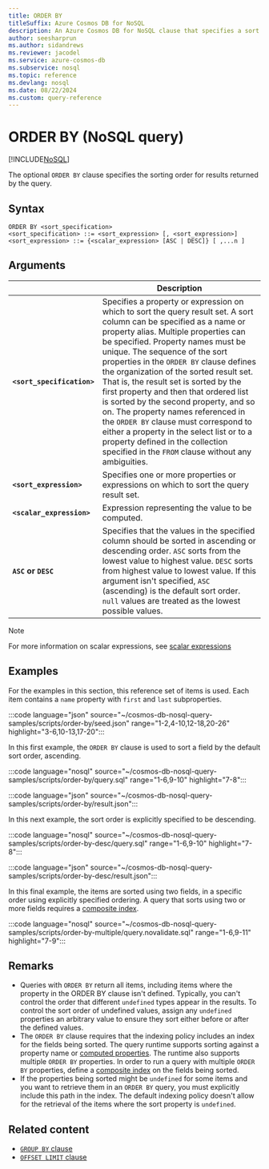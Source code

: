 ```yaml
---
title: ORDER BY
titleSuffix: Azure Cosmos DB for NoSQL
description: An Azure Cosmos DB for NoSQL clause that specifies a sort order for the query results.
author: seesharprun
ms.author: sidandrews
ms.reviewer: jacodel
ms.service: azure-cosmos-db
ms.subservice: nosql
ms.topic: reference
ms.devlang: nosql
ms.date: 08/22/2024
ms.custom: query-reference
---
```


# ORDER BY (NoSQL query)

[!INCLUDE[NoSQL](../../includes/appliesto-nosql.md)]

The optional ``ORDER BY`` clause specifies the sorting order for results returned by the query.

## Syntax

```nosql
ORDER BY <sort_specification>  
<sort_specification> ::= <sort_expression> [, <sort_expression>]  
<sort_expression> ::= {<scalar_expression> [ASC | DESC]} [ ,...n ]
```  

## Arguments

| | Description |
| --- | --- |
| **``<sort_specification>``** | Specifies a property or expression on which to sort the query result set. A sort column can be specified as a name or property alias. Multiple properties can be specified. Property names must be unique. The sequence of the sort properties in the ``ORDER BY`` clause defines the organization of the sorted result set. That is, the result set is sorted by the first property and then that ordered list is sorted by the second property, and so on. The property names referenced in the ``ORDER BY`` clause must correspond to either a property in the select list or to a property defined in the collection specified in the ``FROM`` clause without any ambiguities. |
| **``<sort_expression>``** | Specifies one or more properties or expressions on which to sort the query result set. |
| **``<scalar_expression>``** | Expression representing the value to be computed. |
| **``ASC`` or ``DESC``** | Specifies that the values in the specified column should be sorted in ascending or descending order. ``ASC`` sorts from the lowest value to highest value. ``DESC`` sorts from highest value to lowest value. If this argument isn't specified, ``ASC`` (ascending) is the default sort order. ``null`` values are treated as the lowest possible values. |

> [!NOTE]
> For more information on scalar expressions, see [scalar expressions](scalar-expressions.md)

## Examples

For the examples in this section, this reference set of items is used. Each item contains a `name` property with `first` and `last` subproperties.

:::code language="json" source="~/cosmos-db-nosql-query-samples/scripts/order-by/seed.json" range="1-2,4-10,12-18,20-26" highlight="3-6,10-13,17-20":::

In this first example, the ``ORDER BY`` clause is used to sort a field by the default sort order, ascending.

:::code language="nosql" source="~/cosmos-db-nosql-query-samples/scripts/order-by/query.sql" range="1-6,9-10" highlight="7-8":::

:::code language="json" source="~/cosmos-db-nosql-query-samples/scripts/order-by/result.json":::

In this next example, the sort order is explicitly specified to be descending.

:::code language="nosql" source="~/cosmos-db-nosql-query-samples/scripts/order-by-desc/query.sql" range="1-6,9-10" highlight="7-8":::

:::code language="json" source="~/cosmos-db-nosql-query-samples/scripts/order-by-desc/result.json":::

In this final example, the items are sorted using two fields, in a specific order using explicitly specified ordering. A query that sorts using two or more fields requires a [composite index](../../index-policy.md#composite-indexes).

:::code language="nosql" source="~/cosmos-db-nosql-query-samples/scripts/order-by-multiple/query.novalidate.sql" range="1-6,9-11" highlight="7-9":::

## Remarks  

- Queries with ``ORDER BY`` return all items, including items where the property in the ORDER BY clause isn't defined. Typically, you can't control the order that different ``undefined`` types appear in the results. To control the sort order of undefined values, assign any ``undefined`` properties an arbitrary value to ensure they sort either before or after the defined values.
- The ``ORDER BY`` clause requires that the indexing policy includes an index for the fields being sorted. The query runtime supports sorting against a property name or [computed properties](./computed-properties.md). The runtime also supports multiple ``ORDER BY`` properties. In order to run a query with multiple ``ORDER BY`` properties, define a [composite index](../../index-policy.md#composite-indexes) on the fields being sorted.
- If the properties being sorted might be ``undefined`` for some items and you want to retrieve them in an ``ORDER BY`` query, you must explicitly include this path in the index. The default indexing policy doesn't allow for the retrieval of the items where the sort property is ``undefined``.

## Related content

- [``GROUP BY`` clause](group-by.md)
- [``OFFSET LIMIT`` clause](offset-limit.md)
